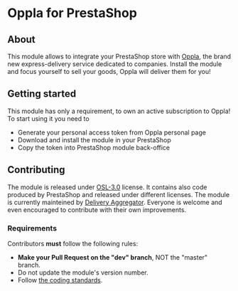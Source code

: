 # Oppla for PrestaShop

## About

This module allows to integrate your PrestaShop store with [Oppla][1], the brand new express-delivery service dedicated to companies. Install the module and focus yourself to sell your goods, Oppla will deliver them for you!

## Getting started

This module has only a requirement, to own an active subscription to Oppla! To start using it you need to
- Generate your personal access token from Oppla personal page
- Download and install the module in your PrestaShop
- Copy the token into PrestaShop module back-office

## Contributing

The module is released under [OSL-3.0][2] license. It contains also code produced by PrestaShop and released under different licenses.
The module is currently mainteined by [Delivery Aggregator][3].
Everyone is welcome and even encouraged to contribute with their own improvements.

### Requirements

Contributors **must** follow the following rules:

* **Make your Pull Request on the "dev" branch**, NOT the "master" branch.
* Do not update the module's version number.
* Follow [the coding standards][4].

[1]: https://oppla.delivery
[2]: https://opensource.org/licenses/OSL-3.0
[3]: https://github.com/deliveryaggregator/
[4]: https://devdocs.prestashop.com/1.7/development/coding-standards/

